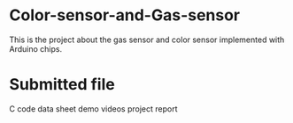 # Color-sensor-and-Gas-sensor
This is the project about the gas sensor and color sensor implemented with Arduino chips.
# Submitted file
C code
data sheet
demo videos
project report
